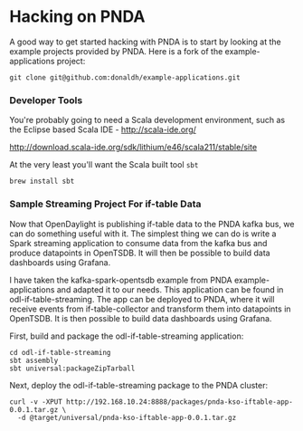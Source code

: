 # Hacking on PNDA

A good way to get started hacking with PNDA is to start by looking at the example projects
provided by PNDA. Here is a fork of the example-applications project:

```
git clone git@github.com:donaldh/example-applications.git
```

### Developer Tools

You're probably going to need a Scala development environment, such as the Eclipse based Scala
IDE - http://scala-ide.org/

http://download.scala-ide.org/sdk/lithium/e46/scala211/stable/site

At the very least you'll want the Scala built tool `sbt`

```
brew install sbt
```

### Sample Streaming Project For if-table Data

Now that OpenDaylight is publishing if-table data to the PNDA kafka bus, we can do something
useful with it. The simplest thing we can do is write a Spark streaming application to consume
data from the kafka bus and produce datapoints in OpenTSDB. It will then be possible to build
data dashboards using Grafana.

I have taken the kafka-spark-opentsdb example from PNDA example-applications and adapted it to
our needs. This application can be found in odl-if-table-streaming. The app can be deployed to
PNDA, where it will receive events from if-table-collector and transform them into datapoints in
OpenTSDB. It is then possible to build data dashboards using Grafana.

First, build and package the odl-if-table-streaming application:

```
cd odl-if-table-streaming
sbt assembly
sbt universal:packageZipTarball
```

Next, deploy the odl-if-table-streaming package to the PNDA cluster:

```
curl -v -XPUT http://192.168.10.24:8888/packages/pnda-kso-iftable-app-0.0.1.tar.gz \
  -d @target/universal/pnda-kso-iftable-app-0.0.1.tar.gz
```

